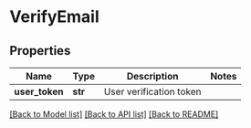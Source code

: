 # VerifyEmail


## Properties
Name | Type | Description | Notes
------------ | ------------- | ------------- | -------------
**user_token** | **str** | User verification token | 

[[Back to Model list]](../README.md#documentation-for-models) [[Back to API list]](../README.md#documentation-for-api-endpoints) [[Back to README]](../README.md)


